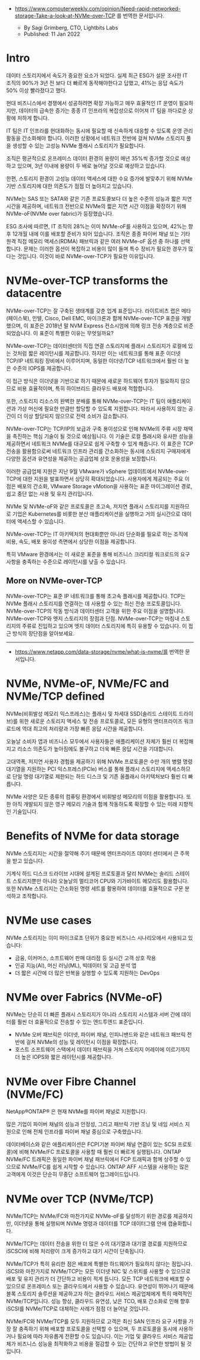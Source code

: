 - https://www.computerweekly.com/opinion/Need-rapid-networked-storage-Take-a-look-at-NVMe-over-TCP 를 번역한 문서입니다.

    - By Sagi Grimberg, CTO, Lightbits Labs 
    - Published: 11 Jan 2022

# Intro
데이터 스토리지에서 속도가 중요한 요소가 되었다. 실제 최근 ESG가 설문 조사한 IT 조직의 90%가 3년 전 보다 더 빠르게 동작해야한다고 답했고, 41%는 응답 속도가 50% 이상 빨라졌다고 했다.

현대 비즈니스에서 경쟁에서 성공하려면 확장 가능하고 매우 효율적인 IT 운영이 필요하지만, 데이터의 급속한 증가는 종종 IT 인프라의 복잡성으로 이어져 IT 팀을 까다로운 상황에 처하게 합니다.

IT 팀은 IT 인프라를 현대화하는 동시에 필요할 때 신속하게 대응할 수 있도록 운영 관리 활동을 간소화해야 합니다. 이러한 상황에서 네트워크 전반에 걸쳐 NVMe 스토리지 풀을 생성할 수 있는 고성능 NVMe 플래시 스토리지가 필요합니다.

조직은 평균적으로 온프레미스 데이터 환경의 용량이 매년 35%씩 증가할 것으로 예상하고 있으며, 3년 이내에 용량이 두 배로 늘어날 것으로 예상하고 있습니다.

한편, 스토리지 환경이 고성능 데이터 액세스에 대한 수요 증가에 발맞추기 위해 NVMe 기반 스토리지에 대한 의존도가 점점 더 높아지고 있습니다.

NVMe는 SAS 또는 SATA와 같은 기존 프로토콜보다 더 높은 수준의 성능과 짧은 지연 시간을 제공하며, 네트워크 전반으로 NVMe의 짧은 지연 시간 이점을 확장하기 위해 NVMe-oF(NVMe over fabric)가 등장했습니다.

ESG 조사에 따르면, IT 조직의 28%는 이미 NVMe-oF를 사용하고 있으며, 42%는 향후 12개월 내에 이를 배포할 준비가 되어 있습니다. 조직은 종종 파이버 채널 또는 기타 원격 직접 메모리 액세스(RDMA) 패브릭과 같은 여러 NVMe-oF 옵션 중 하나를 선택합니다. 문제는 이러한 옵션이 복잡하고 비용이 많이 들며 특수 장비가 필요한 경우가 많다는 것입니다. 이것이 바로 NVMe-over-TCP가 필요한 이유입니다.

# NVMe-over-TCP transforms the datacentre

NVMe-over-TCP는 잘 구축된 생태계를 갖춘 업계 표준입니다. 라이트비츠 랩은 메타(페이스북), 인텔, Cisco, Dell EMC, 마이크론과 함께 NVMe-over-TCP 표준을 개발했으며, 이 표준은 2018년 말 NVM Express 컨소시엄에 의해 링크 전송 계층으로 비준되었습니다. 이 표준이 특별한 이유는 무엇일까요?

NVMe-over-TCP는 데이터센터의 직접 연결 스토리지에 플래시 스토리지가 로컬에 있는 것처럼 짧은 레이턴시를 제공합니다. 하지만 이는 네트워크를 통해 표준 이더넷 TCP/IP 네트워킹 장비에서 이루어지며, 동일한 이더넷/TCP 네트워크에서 훨씬 더 높은 수준의 IOPS를 제공합니다.

이 접근 방식은 이더넷을 기반으로 하기 때문에 새로운 하드웨어 투자가 필요하지 않으므로 비용 효율적이며, 특히 하이브리드 클라우드 배포에 적합합니다.

또한, 스토리지 리소스의 완벽한 분배를 통해 NVMe-over-TCP는 IT 팀이 애플리케이션과 가상 머신에 필요한 만큼만 할당할 수 있도록 지원합니다. 따라서 사용하지 않는 공간이 더 이상 할당되지 않으므로 전력 소비가 감소합니다.

NVMe-over-TCP는 TCP/IP의 보급과 구축 용이성으로 인해 NVMe의 주류 시장 채택을 촉진하는 핵심 기술이 될 것으로 예상됩니다. 이 기술은 로컬 플래시와 유사한 성능을 제공하면서 네트워크 NVMe를 대규모로 쉽게 구축할 수 있게 해줍니다. 이 표준은 TCP 전송을 활용함으로써 네트워크 인프라 관리를 간소화하는 동시에 스토리지 구매자에게 다양한 옵션과 유연성을 제공하는 공급업체 상호 운용성을 보장합니다.

이러한 공급업체 지원은 지난 9월 VMware가 vSphere 업데이트에서 NVMe-over-TCP에 대한 지원을 발표하면서 상당히 확대되었습니다. 사용자에게 제공되는 주요 이점은 배포의 간소화, VMware Storage vMotion을 사용하는 표준 마이그레이션 경로, 쉽고 중단 없는 사용 및 유지 관리입니다.

NVMe 및 NVMe-oF와 같은 프로토콜은 초고속, 저지연 플래시 스토리지를 지원하므로 기업은 Kubernetes를 비롯한 분산 애플리케이션을 실행하고 거의 실시간으로 데이터에 액세스할 수 있습니다.

NVMe-over-TCP는 IT 아키텍처의 현대화뿐만 아니라 단순화를 필요로 하는 조직에 비용, 속도, 배포 용이성 측면에서 상당한 이점을 제공합니다.

특히 VMware 환경에서는 이 새로운 표준을 통해 비즈니스 크리티컬 워크로드의 요구 사항을 충족하는 수준으로 레이턴시를 낮출 수 있습니다.



## More on NVMe-over-TCP
NVMe-over-TCP는 표준 IP 네트워크를 통해 초고속 플래시를 제공합니다. TCP는 NVMe 플래시 스토리지를 연결하는 데 사용할 수 있는 최신 전송 프로토콜입니다. NVMe-over-TCP의 작동 방식과 데이터센터 고객을 위한 주요 이점을 설명합니다.
NVMe-over-TCP와 엣지 스토리지의 장점과 단점. NVMe-over-TCP는 마침내 스토리지의 주류로 진입하고 있으며 엣지 데이터 스토리지에 특히 유용할 수 있습니다. 이 접근 방식의 장단점을 알아보세요.

---
- https://www.netapp.com/data-storage/nvme/what-is-nvme/를 번역한 문서입니다.

# NVMe, NVMe-oF, NVMe/FC and NVMe/TCP defined

NVMe(비휘발성 메모리 익스프레스)는 플래시 및 차세대 SSD(솔리드 스테이트 드라이브)를 위한 새로운 스토리지 액세스 및 전송 프로토콜로, 모든 유형의 엔터프라이즈 워크로드에 역대 최고의 처리량과 가장 빠른 응답 시간을 제공합니다.

오늘날 소비자 앱과 비즈니스 모두에서 사용자들은 애플리케이션 자체가 훨씬 더 복잡해지고 리소스 의존도가 높아짐에도 불구하고 더욱 빠른 응답 시간을 기대합니다.

고대역폭, 저지연 사용자 경험을 제공하기 위해 NVMe 프로토콜은 수만 개의 병렬 명령 대기열을 지원하는 PCI 익스프레스(PCIe) 버스를 통해 플래시 스토리지에 액세스하므로 단일 명령 대기열로 제한되는 하드 디스크 및 기존 올플래시 아키텍처보다 훨씬 더 빠릅니다.

NVMe 사양은 모든 종류의 컴퓨팅 환경에서 비휘발성 메모리의 이점을 활용합니다. 또한 아직 개발되지 않은 영구 메모리 기술과 함께 작동하도록 확장할 수 있는 미래 지향적인 기술입니다.

# Benefits of NVMe for data storage

NVMe 스토리지는 시간을 절약해 주기 때문에 엔터프라이즈 데이터 센터에서 큰 주목을 받고 있습니다.

기계식 하드 디스크 드라이브 시대에 설계된 프로토콜과 달리 NVMe는 솔리드 스테이트 스토리지뿐만 아니라 오늘날의 멀티코어 CPU와 기가바이트 메모리도 활용합니다.
또한 NVMe 스토리지는 간소화된 명령 세트를 활용하여 데이터를 효율적으로 구문 분석하고 조작합니다.

# NVMe use cases

NVMe 스토리지는 이미 마이크로초 단위가 중요한 비즈니스 시나리오에서 사용되고 있습니다:

- 금융, 이커머스, 소프트웨어 판매 대리점 등 실시간 고객 상호 작용
- 인공 지능(AI), 머신 러닝(ML), 빅데이터 및 고급 분석 앱
- 더 짧은 시간에 더 많은 반복을 실행할 수 있도록 지원하는 DevOps

# NVMe over Fabrics (NVMe-oF)
NVMe는 단순히 더 빠른 플래시 스토리지가 아니라 스토리지 시스템과 서버 간에 데이터를 훨씬 더 효율적으로 전송할 수 있는 엔드투엔드 표준입니다.
- NVMe 오버 패브릭은 이더넷, 파이버 채널, 인피니밴드와 같은 네트워크 패브릭 전반에 걸쳐 NVMe의 성능 및 레이턴시 이점을 확장합니다.
- 호스트 소프트웨어 스택에서 데이터 패브릭을 거쳐 스토리지 어레이에 이르기까지 더 높은 IOPS와 짧은 레이턴시를 제공합니다.

# NVMe over Fibre Channel (NVMe/FC)

NetApp®ONTAP® 은 현재 NVMe를 파이버 채널로 지원합니다.

많은 기업이 파이버 채널의 성능과 안정성, 그리고 패브릭 기반 조닝 및 네임 서비스 지원으로 인해 전체 인프라를 파이버 채널 중심으로 구축했습니다.

데이터베이스와 같은 애플리케이션은 FCP(기본 파이버 채널 연결이 있는 SCSI 프로토콜)에 비해 NVMe/FC 프로토콜을 사용할 때 훨씬 더 빠르게 실행됩니다. ONTAP NVMe/FC 트래픽은 동일한 파이버 채널 패브릭에서 FCP 트래픽과 함께 상주할 수 있으므로 NVMe/FC를 쉽게 시작할 수 있습니다. ONTAP AFF 시스템을 사용하는 많은 고객에게 이것은 단순히 무중단 소프트웨어 업그레이드입니다.

# NVMe over TCP (NVMe/TCP)

NVMe/TCP는 NVMe/FC와 마찬가지로 NVMe-oF를 달성하기 위한 경로를 제공하지만, 이더넷을 통해 실행되며 NVMe 명령과 데이터를 TCP 데이터그램 안에 캡슐화합니다.

NVMe/TCP는 데이터 전송을 위한 더 많은 수의 대기열과 대기열 경로를 지원하므로 iSCSCI에 비해 처리량이 크게 증가하고 대기 시간이 단축됩니다.

NVMe/TCP가 특히 유리한 점은 배포에 특별한 하드웨어가 필요하지 않다는 점입니다. iSCSI와 마찬가지로 NVMe/TCP는 모든 이더넷 NIC 및 스위치를 사용할 수 있으므로 배포 및 유지 관리가 더 간단하고 비용이 적게 듭니다. 모든 TCP 네트워크에 배포할 수 있으므로 온프레미스 또는 클라우드에서 사용할 수 있습니다. 유연성이 뛰어나기 때문에 블록 스토리지 솔루션을 제공하고자 하는 클라우드 서비스 제공업체에게 특히 매력적인 NVMe/TCP입니다. 성능 향상, 클라우드 유연성, 낮은 TCO, 배포 간소화로 인해 향후 iSCSI를 NVMe/TCP로 대체하는 사례가 점점 더 늘어날 것입니다.

NVMe/FC와 NVMe/TCP를 모두 지원하므로 고객은 최신 SAN 인프라 요구 사항을 가장 잘 충족하기 위해 배포할 프로토콜을 선택할 수 있으며, 두 프로토콜을 동시에 사용하거나 필요에 따라 자유롭게 전환할 수도 있습니다. 이는 기업 및 클라우드 서비스 제공업체가 비즈니스 성능을 최적화하고 비용을 절감할 수 있는 간단하고 유연한 방법이 될 것입니다.

